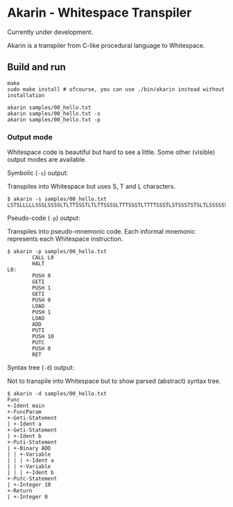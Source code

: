 Akarin - Whitespace Transpiler
==============================

Currently under development.

Akarin is a transpiler from C-like procedural language to Whitespace.

## Build and run

```
make
sudo make install # ofcourse, you can use ./bin/akarin instead without installation

akarin samples/00_hello.txt
akarin samples/00_hello.txt -s
akarin samples/00_hello.txt -p
```

### Output mode

Whitespace code is beautiful but hard to see a little.
Some other (visible) output modes are available.

Symbolic (`-s`) output:

Transpiles into Whitespace but uses S, T and L characters.

```
$ akarin -s samples/00_hello.txt
LSTSLLLLLSSSLSSSSLTLTTSSSTLTLTTSSSSLTTTSSSTLTTTTSSSTLSTSSSTSTSLTLSSSSSSLLTL
```

Pseudo-code (`-p`) output:

Transpiles into pseudo-mnemonic code.
Each informal mnemonic represents each Whitespace instruction.

```
$ akarin -p samples/00_hello.txt
        CALL L0
        HALT
L0:
        PUSH 0
        GETI
        PUSH 1
        GETI
        PUSH 0
        LOAD
        PUSH 1
        LOAD
        ADD
        PUTI
        PUSH 10
        PUTC
        PUSH 0
        RET
```

Syntax tree (`-d`) output:

Not to transpile into Whitespace but to show parsed (abstract) syntax tree.

```
$ akarin -d samples/00_hello.txt
Func
+-Ident main
+-FuncParam
+-Geti-Statement
| +-Ident a
+-Geti-Statement
| +-Ident b
+-Puti-Statement
| +-Binary ADD
| | +-Variable
| | | +-Ident a
| | +-Variable
| | | +-Ident b
+-Putc-Statement
| +-Integer 10
+-Return
| +-Integer 0
```
